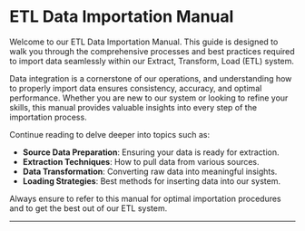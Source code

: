# ETL Data Importation Manual

Welcome to our ETL Data Importation Manual. This guide is designed to walk you through the comprehensive processes and best practices required to import data seamlessly within our Extract, Transform, Load (ETL) system.

Data integration is a cornerstone of our operations, and understanding how to properly import data ensures consistency, accuracy, and optimal performance. Whether you are new to our system or looking to refine your skills, this manual provides valuable insights into every step of the importation process.

Continue reading to delve deeper into topics such as:

- **Source Data Preparation**: Ensuring your data is ready for extraction.
- **Extraction Techniques**: How to pull data from various sources.
- **Data Transformation**: Converting raw data into meaningful insights.
- **Loading Strategies**: Best methods for inserting data into our system.

Always ensure to refer to this manual for optimal importation procedures and to get the best out of our ETL system.

---

